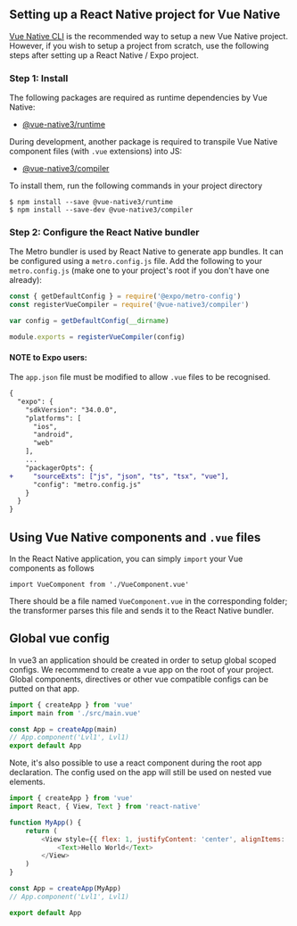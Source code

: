 ## Setting up a React Native project for Vue Native

[Vue Native CLI](https://github.com/chainius/vue-native-cli) is the recommended way to setup a new Vue Native project. However, if you wish to setup a project from scratch, use the following steps after setting up a React Native / Expo project.

### Step 1: Install

The following packages are required as runtime dependencies by Vue Native:
- [@vue-native3/runtime](https://www.npmjs.com/package/@vue-native3/runtime)

During development, another package is required to transpile Vue Native component files (with `.vue` extensions) into JS:
- [@vue-native3/compiler](https://www.npmjs.com/package/@vue-native3/compiler)

To install them, run the following commands in your project directory
```
$ npm install --save @vue-native3/runtime
$ npm install --save-dev @vue-native3/compiler
```

### Step 2: Configure the React Native bundler

The Metro bundler is used by React Native to generate app bundles. It can be configured using a `metro.config.js` file. Add the following to your `metro.config.js` (make one to your project's root if you don't have one already):

```js
const { getDefaultConfig } = require('@expo/metro-config')
const registerVueCompiler = require('@vue-native3/compiler')

var config = getDefaultConfig(__dirname)

module.exports = registerVueCompiler(config)
```

#### NOTE to Expo users:

The `app.json` file must be modified to allow `.vue` files to be recognised.

```diff
{
  "expo": {
    "sdkVersion": "34.0.0",
    "platforms": [
      "ios",
      "android",
      "web"
    ],
    ...
    "packagerOpts": {
+     "sourceExts": ["js", "json", "ts", "tsx", "vue"],
      "config": "metro.config.js"
    }
  }
}
```




## Using Vue Native components and `.vue` files

In the React Native application, you can simply `import` your Vue components as follows

```
import VueComponent from './VueComponent.vue'
```

There should be a file named `VueComponent.vue` in the corresponding folder; the transformer parses this file and sends it to the React Native bundler.

## Global vue config

In vue3 an application should be created in order to setup global scoped configs.
We recommend to create a vue app on the root of your project.
Global components, directives or other vue compatible configs can be putted on that app.

```js
import { createApp } from 'vue'
import main from './src/main.vue'

const App = createApp(main)
// App.component('Lvl1', Lvl1)
export default App
```

Note, it's also possible to use a react component during the root app declaration.
The config used on the app will still be used on nested vue elements.

```js
import { createApp } from 'vue'
import React, { View, Text } from 'react-native'

function MyApp() {
    return (
        <View style={{ flex: 1, justifyContent: 'center', alignItems: 'center' }}>
            <Text>Hello World</Text>
        </View>
    )
}

const App = createApp(MyApp)
// App.component('Lvl1', Lvl1)

export default App
```